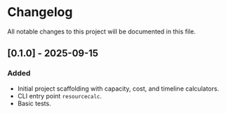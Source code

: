 # Changelog

All notable changes to this project will be documented in this file.

## [0.1.0] - 2025-09-15

### Added

- Initial project scaffolding with capacity, cost, and timeline calculators.
- CLI entry point `resourcecalc`.
- Basic tests.
